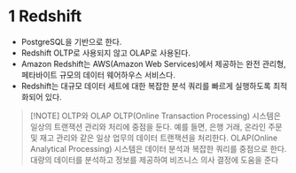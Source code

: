 # 1 Redshift

- PostgreSQL을 기반으로 한다.
- Redshift OLTP로 사용되지 않고 OLAP로 사용된다.
- Amazon Redshift는 AWS(Amazon Web Services)에서 제공하는 완전 관리형, 페타바이트 규모의 데이터 웨어하우스 서비스다.
- Redshift는 대규모 데이터 세트에 대한 복잡한 분석 쿼리를 빠르게 실행하도록 최적화되어 있다.


> [!NOTE] OLTP와 OLAP
 OLTP(Online Transaction Processing) 시스템은 일상의 트랜잭션 관리와 처리에 중점을 둔다. 예를 들면, 은행 거래, 온라인 주문 및 재고 관리와 같은 일상 업무의 데이터 트랜잭션을 처리한다. OLAP(Online Analytical Processing) 시스템은 데이터 분석과 복잡한 쿼리를 중점으로 한다. 대량의 데이터를 분석하고 정보를 제공하여 비즈니스 의사 결정에 도움을 준다

